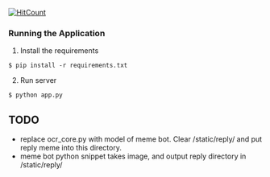 [![HitCount](http://hits.dwyl.io/ro6ley/python-ocr-example.svg)](http://hits.dwyl.io/ro6ley/python-ocr-example)

### Running the Application

1. Install the requirements
```
$ pip install -r requirements.txt
```

2. Run server
```
$ python app.py
```

## TODO

- replace ocr_core.py with model of meme bot. Clear /static/reply/ and put reply meme into this directory.
- meme bot python snippet takes image, and output reply directory in /static/reply/ 
